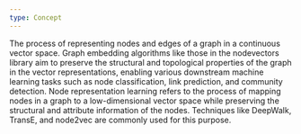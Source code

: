 ```yaml
---
type: Concept
---
```


The process of representing nodes and edges of a graph in a continuous vector space. Graph embedding algorithms like those in the nodevectors library aim to preserve the structural and topological properties of the graph in the vector representations, enabling various downstream machine learning tasks such as node classification, link prediction, and community detection. Node representation learning refers to the process of mapping nodes in a graph to a low-dimensional vector space while preserving the structural and attribute information of the nodes. Techniques like DeepWalk, TransE, and node2vec are commonly used for this purpose.